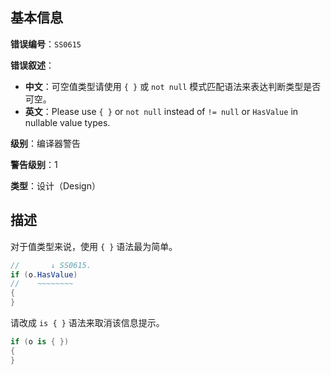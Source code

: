 ## 基本信息

**错误编号**：`SS0615`

**错误叙述**：

* **中文**：可空值类型请使用 `{ }` 或 `not null` 模式匹配语法来表达判断类型是否可空。
* **英文**：Please use `{ }` or `not null` instead of `!= null` or `HasValue` in nullable value types.

**级别**：编译器警告

**警告级别**：1

**类型**：设计（Design）

## 描述

对于值类型来说，使用 `{ }` 语法最为简单。

```csharp
//       ↓ SS0615.
if (o.HasValue)
//    ~~~~~~~~
{
}
```

请改成 `is { }` 语法来取消该信息提示。

```csharp
if (o is { })
{
}
```